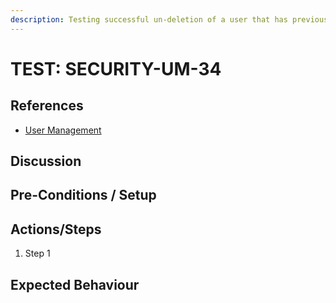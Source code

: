 ```yaml
---
description: Testing successful un-deletion of a user that has previously been deleted.
---
```


# TEST: SECURITY-UM-34

## References

* [User Management](../../../../../operations/security-administration/user-management.md)

## Discussion

## Pre-Conditions / Setup



## Actions/Steps

1. Step 1

## Expected Behaviour

